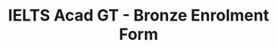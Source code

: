 ---
title: "IELTS Acad GT - Bronze Enrolment Form"
draft: false
# page title background image
bg_image: "images/backgrounds/page-title.jpg"
# meta description
description : "IELTS Acad GT for $87 - Bronze Enrolment form"
---